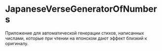 # JapaneseVerseGeneratorOfNumbers
Приложение для автоматической генерации стихов, написанных числами, которые при чтении на японском дают эффект близкий к оригиналу.
